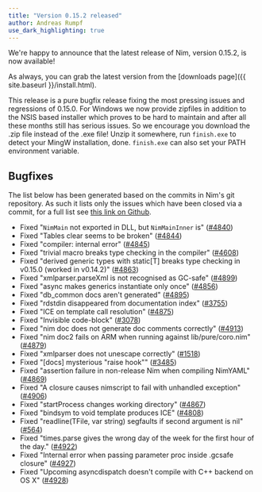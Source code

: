 ```yaml
---
title: "Version 0.15.2 released"
author: Andreas Rumpf
use_dark_highlighting: true
---
```


We're happy to announce that the latest release of Nim, version 0.15.2, is now
available!

As always, you can grab the latest version from the
[downloads page]({{ site.baseurl }}/install.html).

This release is a pure bugfix release fixing the most pressing issues and
regressions of 0.15.0. For Windows we now provide zipfiles in addition to the
NSIS based installer which proves to be hard to maintain and after all these
months still has serious issues. So we encourage you download the .zip
file instead of the .exe file! Unzip it somewhere, run ``finish.exe`` to
detect your MingW installation, done. ``finish.exe`` can also set your PATH
environment variable.


Bugfixes
--------

The list below has been generated based on the commits in Nim's git
repository. As such it lists only the issues which have been closed
via a commit, for a full list see
[this link on Github](https://github.com/nim-lang/Nim/issues?utf8=%E2%9C%93&q=is%3Aissue+closed%3A%222016-09-30+..+2016-10-23%22+).


- Fixed "`NimMain` not exported in DLL, but `NimMainInner` is"
  ([#4840](https://github.com/nim-lang/Nim/issues/4840))
- Fixed "Tables clear seems to be broken"
  ([#4844](https://github.com/nim-lang/Nim/issues/4844))
- Fixed "compiler: internal error"
  ([#4845](https://github.com/nim-lang/Nim/issues/4845))
- Fixed "trivial macro breaks type checking in the compiler"
  ([#4608](https://github.com/nim-lang/Nim/issues/4608))
- Fixed "derived generic types with static[T] breaks type checking in v0.15.0 (worked in v0.14.2)"
  ([#4863](https://github.com/nim-lang/Nim/issues/4863))
- Fixed "xmlparser.parseXml is not recognised as GC-safe"
  ([#4899](https://github.com/nim-lang/Nim/issues/4899))
- Fixed "async makes generics instantiate only once"
  ([#4856](https://github.com/nim-lang/Nim/issues/4856))
- Fixed "db_common docs aren't generated"
  ([#4895](https://github.com/nim-lang/Nim/issues/4895))
- Fixed "rdstdin  disappeared from documentation index"
  ([#3755](https://github.com/nim-lang/Nim/issues/3755))
- Fixed "ICE on template call resolution"
  ([#4875](https://github.com/nim-lang/Nim/issues/4875))
- Fixed "Invisible code-block"
  ([#3078](https://github.com/nim-lang/Nim/issues/3078))
- Fixed "nim doc does not generate doc comments correctly"
  ([#4913](https://github.com/nim-lang/Nim/issues/4913))
- Fixed "nim doc2 fails on ARM when running against lib/pure/coro.nim"
  ([#4879](https://github.com/nim-lang/Nim/issues/4879))
- Fixed "xmlparser does not unescape correctly"
  ([#1518](https://github.com/nim-lang/Nim/issues/1518))
- Fixed "[docs] mysterious "raise hook""
  ([#3485](https://github.com/nim-lang/Nim/issues/3485))
- Fixed "assertion failure in non-release Nim when compiling NimYAML"
  ([#4869](https://github.com/nim-lang/Nim/issues/4869))
- Fixed "A closure causes nimscript to fail with unhandled exception"
  ([#4906](https://github.com/nim-lang/Nim/issues/4906))
- Fixed "startProcess changes working directory"
  ([#4867](https://github.com/nim-lang/Nim/issues/4867))
- Fixed "bindsym to void template produces ICE"
  ([#4808](https://github.com/nim-lang/Nim/issues/4808))
- Fixed "readline(TFile, var string) segfaults if second argument is nil"
  ([#564](https://github.com/nim-lang/Nim/issues/564))
- Fixed "times.parse gives the wrong day of the week for the first hour of the day."
  ([#4922](https://github.com/nim-lang/Nim/issues/4922))
- Fixed "Internal error when passing parameter proc inside .gcsafe closure"
  ([#4927](https://github.com/nim-lang/Nim/issues/4927))
- Fixed "Upcoming asyncdispatch doesn't compile with C++ backend on OS X"
  ([#4928](https://github.com/nim-lang/Nim/issues/4928))
